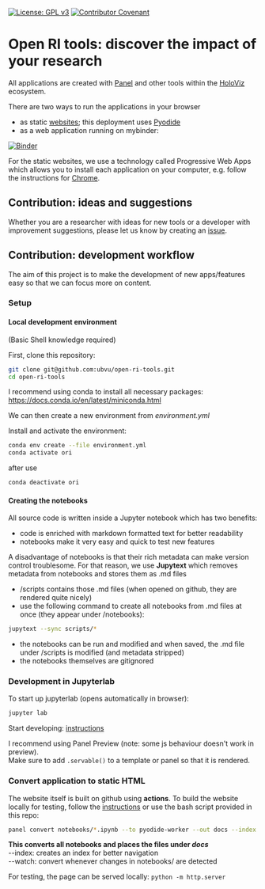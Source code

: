 [![License: GPL v3](https://img.shields.io/badge/License-GPLv3-blue.svg)](LICENSE)
[![Contributor Covenant](https://img.shields.io/badge/Contributor%20Covenant-2.1-4baaaa.svg)](CODE_OF_CONDUCT.md)

# Open RI tools: discover the impact of your research

All applications are created with [Panel](https://panel.holoviz.org/) and other tools within the [HoloViz](https://holoviz.org/) ecosystem.

There are two ways to run the applications in your browser
- as static [websites](https://ubvu.github.io/open-ri-tools/); this deployment uses [Pyodide](https://pyodide.org/en/stable/)
- as a web application running on mybinder:

[![Binder](https://mybinder.org/badge_logo.svg)](https://mybinder.org/v2/gh/ubvu/open-ri-tools/mybinder?urlpath=/panel/)

For the static websites, we use a technology called Progressive Web Apps which allows you to install each application on your computer, e.g. follow the instructions for [Chrome](https://support.google.com/chrome/answer/9658361).

## Contribution: ideas and suggestions

Whether you are a researcher with ideas for new tools or a developer with improvement suggestions, please let us know by creating an [issue](https://github.com/ubvu/open-ri-tools/issues).

## Contribution: development workflow

The aim of this project is to make the development of new apps/features easy so that we can focus more on content.

### Setup

#### Local development environment

(Basic Shell knowledge required)

First, clone this repository:
```bash
git clone git@github.com:ubvu/open-ri-tools.git
cd open-ri-tools
```

I recommend using conda to install all necessary packages:
https://docs.conda.io/en/latest/miniconda.html

We can then create a new environment from *environment.yml*

Install and activate the environment:
```bash
conda env create --file environment.yml
conda activate ori
```
after use
```bash
conda deactivate ori
```

#### Creating the notebooks

All source code is written inside a Jupyter notebook which has two benefits:
- code is enriched with markdown formatted text for better readability
- notebooks make it very easy and quick to test new features

A disadvantage of notebooks is that their rich metadata can make version control troublesome.
For that reason, we use **Jupytext** which removes metadata from notebooks and stores them as .md files
- /scripts contains those .md files (when opened on github, they are rendered quite nicely)
- use the following command to create all notebooks from .md files at once (they appear under /notebooks):
```bash
jupytext --sync scripts/*
```
- the notebooks can be run and modified and when saved, the .md file under /scripts is modified (and metadata stripped)
- the notebooks themselves are gitignored

### Development in Jupyterlab

To start up jupyterlab (opens automatically in browser):
```bash
jupyter lab
```

Start developing: [instructions](https://panel.holoviz.org/how_to/notebook/index.html)

I recommend using Panel Preview (note: some js behaviour doesn't work in preview).\
Make sure to add `.servable()` to a template or panel so that it is rendered.

### Convert application to static HTML

The website itself is built on github using **actions**.
To build the website locally for testing, follow the [instructions](https://panel.holoviz.org/how_to/wasm/convert.html) or use the bash script provided in this repo:
```bash
panel convert notebooks/*.ipynb --to pyodide-worker --out docs --index --watch
```
**This converts all notebooks and places the files under _docs_** \
--index: creates an index for better navigation \
--watch: convert whenever changes in notebooks/ are detected

For testing, the page can be served locally:
`python -m http.server`


